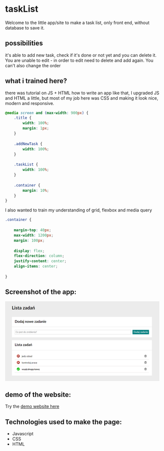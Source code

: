 # taskList
Welcome to the little app/site to make a task list, only front end, without database to save it.
## possibilities
it's able to add new task, check if it's done or not yet and you can delete it.
You are unable to edit - in order to edit need to delete and add again. You can't also change the order
## what i trained here?
there was tutorial on JS + HTML how to write an app like that, I upgraded JS and HTML a little, but most of my job here was CSS and making it look nice, modern and responsive.

```CSS
@media screen and (max-width: 900px) {
    .title {
        width: 100%;
        margin: 1px;
    }

    .addNewTask {
        width: 100%;
    }

    .taskList {
        width: 100%;
    }

    .container {
        margin: 10%;
    }
}
```

I also wanted to train my understanding of grid, flexbox and media query
```CSS
.container {

    margin-top: 40px;
    max-width: 1200px;
    margin: 100px;

    display: flex;
    flex-direction: column;
    justify-content: center;
    align-items: center;

}
```
## Screenshot of the app:
![app screenshot](img/demo.png)
## demo of the website:
Try the [demo website here](https://wojciechluczak.github.io/taskList)
## Technologies used to make the page:
- Javascript 
- CSS
- HTML
